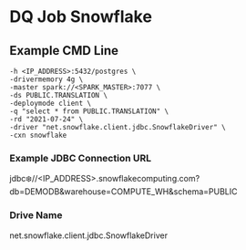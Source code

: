 # DQ Job Snowflake

## Example CMD Line

```
-h <IP_ADDRESS>:5432/postgres \
-drivermemory 4g \
-master spark://<SPARK_MASTER>:7077 \
-ds PUBLIC.TRANSLATION \
-deploymode client \
-q "select * from PUBLIC.TRANSLATION" \
-rd "2021-07-24" \
-driver "net.snowflake.client.jdbc.SnowflakeDriver" \
-cxn snowflake 
```

### Example JDBC Connection URL

jdbc:snowflake://\<IP\_ADDRESS>.snowflakecomputing.com?db=DEMODB\&warehouse=COMPUTE\_WH\&schema=PUBLIC

### Drive Name

net.snowflake.client.jdbc.SnowflakeDriver

